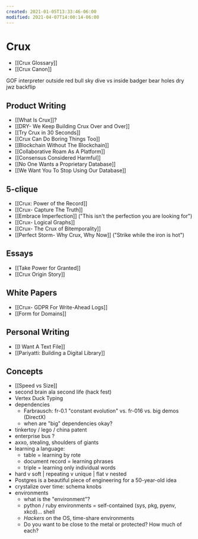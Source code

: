 ```yaml
---
created: 2021-01-05T13:33:46-06:00
modified: 2021-04-07T14:00:14-06:00
---
```


# Crux

- [[Crux Glossary]]
- [[Crux Canon]]

GOF interpreter
outside red bull sky dive vs inside
badger bear holes 
dry
jwz backflip 


## Product Writing

- [[What Is Crux]]?
- [[DRY- We Keep Building Crux Over and Over]]
- [[Try Crux in 30 Seconds]]
- [[Crux Can Do Boring Things Too]]
- [[Blockchain Without The Blockchain]]
- [[Collaborative Roam As A Platform]]
- [[Consensus Considered Harmful]] 
- [[No One Wants a Proprietary Database]]
- [[We Want You To Stop Using Our Database]]

## 5-clique

- [[Crux: Power of the Record]]
- [[Crux- Capture The Truth]]
- [[Embrace Imperfection]] ("This isn't the perfection you are looking for")
- [[Crux- Logical Graphs]]
- [[Crux- The Crux of Bitemporality]]
- [[Perfect Storm- Why Crux, Why Now]] ("Strike while the iron is hot")


## Essays

- [[Take Power for Granted]]
- [[Crux Origin Story]]

## White Papers

- [[Crux- GDPR For Write-Ahead Logs]]
- [[Form for Domains]]

## Personal Writing

- [[I Want A Text File]] 
- [[Pariyatti: Building a Digital Library]]

## Concepts

- [[Speed vs Size]]
- second brain ala second life (hack fest)
- Vertex Duck Typing
- dependencies
    - Farbrausch: fr-0.1 "constant evolution" vs. fr-016 vs. big demos (DirectX)
    - when are "big" dependencies okay?
- tinkertoy / lego / china patent 
- enterprise bus ?
- axxo, stealing, shoulders of giants 
- learning a language:
    - table = learning by rote
    - document record = learning phrases
    - triple = learning only individual words
- hard v soft | repeating v unique | flat v nested
- Postgres is a beautiful piece of engineering for a 50-year-old idea
- crystalize over time: schema knobs
- environments
    - what is the "environment"?
    - python / ruby environments = self-contained (sys, pkg, pyenv, xkcd)... shell
    - _Hackers_ on the OS, time-share environments
    - Do you want to be close to the metal or protected? How much of each?